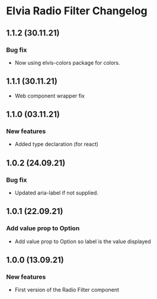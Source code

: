 # Elvia Radio Filter Changelog

## 1.1.2 (30.11.21)

### Bug fix

- Now using elvis-colors package for colors.

## 1.1.1 (30.11.21)

- Web component wrapper fix

## 1.1.0 (03.11.21)

### New features

- Added type declaration (for react)

## 1.0.2 (24.09.21)

### Bug fix

- Updated aria-label if not supplied.

## 1.0.1 (22.09.21)

### Add value prop to Option

- Add value prop to Option so label is the value displayed

## 1.0.0 (13.09.21)

### New features

- First version of the Radio Filter component
